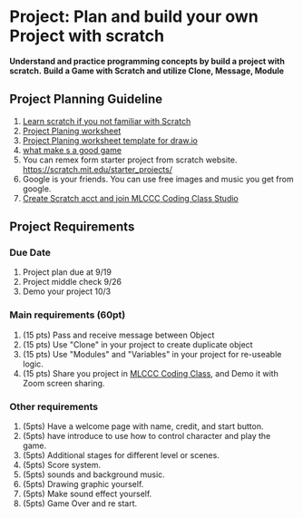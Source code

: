 # Project: Plan and build your own Project with scratch

**Understand and practice programming concepts by build a project with scratch.**
**Build a Game with Scratch and utilize Clone, Message, Module**

## Project Planning Guideline

1. [Learn scratch if you not familiar with Scratch](../../SummerCamp_Scratch/index.md)
2. [Project Planing worksheet](./ProjectPlaning_worksheet.pdf)
3. [Project Planing worksheet template for draw.io](https://app.diagrams.net/#Uhttps%3A%2F%2Fstoneskin.github.io%2Fpython%2F1_projectPlan%2FprojectPlan.drawio)
4. [what make s a good game](./What_Makes_A_Good_Game.pdf)
5. You can remex form starter project from scratch website. <https://scratch.mit.edu/starter_projects/>
6. Google is your friends. You can use free images and music you get from google.
7. [Create Scratch acct and join MLCCC Coding Class Studio](https://stoneskin.github.io/Scratch/01.Introduce_Scratch.html)

## Project Requirements

### Due Date

1. Project plan due at 9/19
2. Project middle check 9/26
3. Demo your project 10/3

### Main requirements (60pt)

1. (15 pts) Pass and receive message between Object
2. (15 pts) Use "Clone" in your project to create duplicate object
3. (15 pts) Use "Modules" and "Variables" in your project for re-useable logic.
4. (15 pts) Share you project in [MLCCC Coding Class](https://scratch.mit.edu/studios/25368240), and Demo it with Zoom screen sharing.

### Other requirements

1. (5pts) Have a welcome page with name, credit, and start button.
2. (5pts) have introduce to use how to control character and play the game.
3. (5pts) Additional stages for different level or scenes.
4. (5pts) Score system.
5. (5pts) sounds and background music.
6. (5pts) Drawing graphic yourself.
7. (5pts) Make sound effect yourself.
8. (5pts) Game Over and re start.
